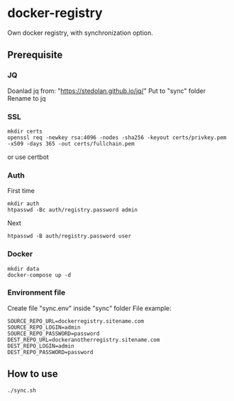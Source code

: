 # docker-registry
Own docker registry, with synchronization option.


## Prerequisite


### JQ

Doanlad jq from: "https://stedolan.github.io/jq/"
Put to "sync" folder
Rename to jq

### SSL 
```
mkdir certs
openssl req -newkey rsa:4096 -nodes -sha256 -keyout certs/privkey.pem -x509 -days 365 -out certs/fullchain.pem
```
or use certbot

### Auth 
First time
```
mkdir auth
htpasswd -Bc auth/registry.password admin
```
Next
```
htpasswd -B auth/registry.password user
```

### Docker
```
mkdir data
docker-compose up -d
```


### Environment file 
Create file "sync.env" inside "sync" folder
File example:
```
SOURCE_REPO_URL=dockerregistry.sitename.com
SOURCE_REPO_LOGIN=admin
SOURCE_REPO_PASSWORD=password
DEST_REPO_URL=dockeranotherregistry.sitename.com
DEST_REPO_LOGIN=admin
DEST_REPO_PASSWORD=password

```

## How to use
```
./sync.sh
```
